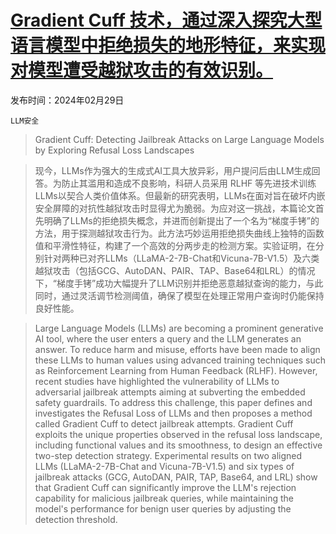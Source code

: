 # [Gradient Cuff 技术，通过深入探究大型语言模型中拒绝损失的地形特征，来实现对模型遭受越狱攻击的有效识别。](https://arxiv.org/abs/2403.00867)

发布时间：2024年02月29日

`LLM安全`

> Gradient Cuff: Detecting Jailbreak Attacks on Large Language Models by Exploring Refusal Loss Landscapes

> 现今，LLMs作为强大的生成式AI工具大放异彩，用户提问后由LLM生成回答。为防止其滥用和造成不良影响，科研人员采用 RLHF 等先进技术训练LLMs以契合人类价值体系。但最新的研究表明，LLMs在面对旨在破坏内嵌安全屏障的对抗性越狱攻击时显得尤为脆弱。为应对这一挑战，本篇论文首先明确了LLMs的拒绝损失概念，并进而创新提出了一个名为“梯度手铐”的方法，用于探测越狱攻击行为。此方法巧妙运用拒绝损失曲线上独特的函数值和平滑性特征，构建了一个高效的分两步走的检测方案。实验证明，在分别针对两种已对齐LLMs（LLaMA-2-7B-Chat和Vicuna-7B-V1.5）及六类越狱攻击（包括GCG、AutoDAN、PAIR、TAP、Base64和LRL）的情况下，“梯度手铐”成功大幅提升了LLM识别并拒绝恶意越狱查询的能力，与此同时，通过灵活调节检测阈值，确保了模型在处理正常用户查询时仍能保持良好性能。

> Large Language Models (LLMs) are becoming a prominent generative AI tool, where the user enters a query and the LLM generates an answer. To reduce harm and misuse, efforts have been made to align these LLMs to human values using advanced training techniques such as Reinforcement Learning from Human Feedback (RLHF). However, recent studies have highlighted the vulnerability of LLMs to adversarial jailbreak attempts aiming at subverting the embedded safety guardrails. To address this challenge, this paper defines and investigates the Refusal Loss of LLMs and then proposes a method called Gradient Cuff to detect jailbreak attempts. Gradient Cuff exploits the unique properties observed in the refusal loss landscape, including functional values and its smoothness, to design an effective two-step detection strategy. Experimental results on two aligned LLMs (LLaMA-2-7B-Chat and Vicuna-7B-V1.5) and six types of jailbreak attacks (GCG, AutoDAN, PAIR, TAP, Base64, and LRL) show that Gradient Cuff can significantly improve the LLM's rejection capability for malicious jailbreak queries, while maintaining the model's performance for benign user queries by adjusting the detection threshold.